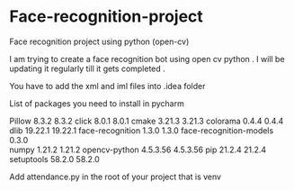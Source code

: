 # Face-recognition-project
Face recognition project using python (open-cv)

I am trying to create a face recognition bot using open cv python .
I will be updating it regularly till it gets completed .

You have to add the xml and iml files into .idea folder


List of packages you need to install in pycharm

Pillow	8.3.2	8.3.2
click	8.0.1	8.0.1
cmake	3.21.3	3.21.3
colorama	0.4.4	0.4.4
dlib	19.22.1	19.22.1
face-recognition	1.3.0	1.3.0
face-recognition-models	0.3.0	
numpy	1.21.2	1.21.2
opencv-python	4.5.3.56	4.5.3.56
pip	21.2.4	21.2.4
setuptools	58.2.0	58.2.0

Add attendance.py in the root of your project that is venv
